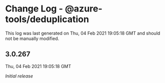 # Change Log - @azure-tools/deduplication

This log was last generated on Thu, 04 Feb 2021 19:05:18 GMT and should not be manually modified.

## 3.0.267
Thu, 04 Feb 2021 19:05:18 GMT

_Initial release_

